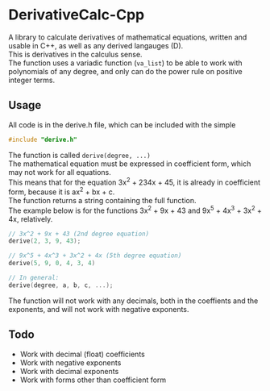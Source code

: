 # DerivativeCalc-Cpp
A library to calculate derivatives of mathematical equations, written and usable in C++, as well as any derived langauges (D).  
This is derivatives in the calculus sense.  
The function uses a variadic function (`va_list`) to be able to work with polynomials of any degree, and only can do the power rule on positive integer terms.

## Usage
All code is in the derive.h file, which can be included with the simple  
```cpp
#include "derive.h"
```
The function is called `derive(degree, ...)`  
The mathematical equation must be expressed in coefficient form, which may not work for all equations.  
This means that for the equation 3x<sup>2</sup> + 234x + 45, it is already in coefficient form, because it is ax<sup>2</sup> + bx + c.  
The function returns a string containing the full function.  
The example below is for the functions 3x<sup>2</sup> + 9x + 43 and 9x<sup>5</sup> + 4x<sup>3</sup> + 3x<sup>2</sup> + 4x, relatively.
```cpp
// 3x^2 + 9x + 43 (2nd degree equation)
derive(2, 3, 9, 43);

// 9x^5 + 4x^3 + 3x^2 + 4x (5th degree equation)
derive(5, 9, 0, 4, 3, 4)

// In general:
derive(degree, a, b, c, ...);
```
The function will not work with any decimals, both in the coeffients and the exponents, and will not work with negative exponents.

## Todo
 - Work with decimal (float) coefficients
 - Work with negative exponents
 - Work with decimal exponents
 - Work with forms other than coefficient form
